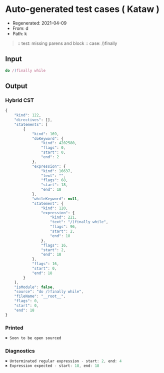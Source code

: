 # Auto-generated test cases ( Kataw )
- Regenerated: 2021-04-09
- From: d
- Path: k
> :: test: missing parens and block
> :: case: /)finally
## Input

`````js
do /)finally while
`````

## Output

### Hybrid CST

```javascript
{
    "kind": 122,
    "directives": [],
    "statements": [
        {
            "kind": 169,
            "doKeyword": {
                "kind": 4202580,
                "flags": 0,
                "start": 0,
                "end": 2
            },
            "expression": {
                "kind": 16637,
                "text": "",
                "flags": 68,
                "start": 18,
                "end": 18
            },
            "whileKeyword": null,
            "statement": {
                "kind": 120,
                "expression": {
                    "kind": 221,
                    "text": "/)finally while",
                    "flags": 96,
                    "start": 2,
                    "end": 18
                },
                "flags": 16,
                "start": 2,
                "end": 18
            },
            "flags": 16,
            "start": 0,
            "end": 18
        }
    ],
    "isModule": false,
    "source": "do /)finally while",
    "fileName": "__root__",
    "flags": 0,
    "start": 0,
    "end": 18
}
```

### Printed

```javascript
✖ Soon to be open sourced
```

### Diagnostics

```javascript
✖ Unterminated regular expression - start: 2, end: 4
✖ Expression expected - start: 18, end: 18

```

